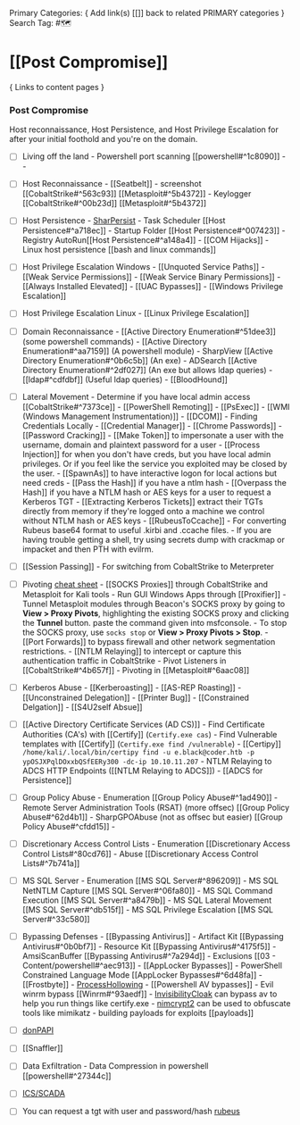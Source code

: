 Primary Categories: { Add link(s) [[]] back to related PRIMARY categories }
Search Tag: #🗺  

# [[Post Compromise]]  
{ Links to content pages }

### Post Compromise
Host reconnaissance, Host Persistence, and Host Privilege Escalation for after your initial foothold and you're on the domain.

- [ ] Living off the land
                - Powershell port scanning [[powershell#^1c8090]]
                - 
                - 
- [ ] Host Reconnaissance
                - [[Seatbelt]]
                - screenshot [[CobaltStrike#^563c93]]  [[Metasploit#^5b4372]] 
                - Keylogger [[CobaltStrike#^00b23d]] [[Metasploit#^5b4372]] 
- [ ] Host Persistence
				- [SharPersist](https://github.com/mandiant/SharPersist)
				- Task Scheduler [[Host Persistence#^a718ec]]
                - Startup Folder [[Host Persistence#^007423]]
                - Registry AutoRun[[Host Persistence#^a148a4]]
                - [[COM Hijacks]]
                - Linux host persistence [[bash and linux commands]]
- [ ] Host Privilege Escalation Windows
                - [[Unquoted Service Paths]]
                - [[Weak Service Permissions]]
                - [[Weak Service Binary Permissions]]
                - [[Always Installed Elevated]]
                - [[UAC Bypasses]]
                - [[Windows Privilege Escalation]]
- [ ] Host Privilege Escalation Linux
                - [[Linux Privilege Escalation]]
- [ ] Domain Reconnaissance
				-  [[Active Directory Enumeration#^51dee3]] (some powershell commands)
                - [[Active Directory Enumeration#^aa7159]] (A powershell module)
                - SharpView [[Active Directory Enumeration#^0b6c5b]] (An exe)
                - ADSearch [[Active Directory Enumeration#^2df027]] (An exe but allows ldap queries)
                - [[ldap#^cdfdbf]] (Useful ldap queries)
                - [[BloodHound]]
- [ ] Lateral Movement
                - Determine if you have local admin access [[CobaltStrike#^7373ce]]
				- [[PowerShell Remoting]]
                - [[PsExec]]
                - [[WMI (Windows Management Instrumentation)]]
                - [[DCOM]]
                - Finding Credentials Locally 
	                - [[Credential Manager]]
					- [[Chrome Passwords]]
				- [[Password Cracking]]
				- [[Make Token]] to impersonate a user with the username, domain and plaintext password for a user
				- [[Process Injection]] for when you don't have creds, but you have local admin privileges. Or if you feel like the service you exploited may be closed by the user.
				- [[SpawnAs]] to have interactive logon for local actions but need creds
				- [[Pass the Hash]] if you have a ntlm hash
				- [[Overpass the Hash]] if you have a NTLM hash or AES keys for a user to request a Kerberos TGT
				- [[Extracting Kerberos Tickets]] extract their TGTs directly from memory if they're logged onto a machine we control without NTLM hash or AES keys
				- [[RubeusToCcache]] - For converting Rubeus base64 format to useful .kirbi and .ccache files. 
				- If you are having trouble getting a shell, try using secrets dump with crackmap or impacket and then PTH with evilrm.
- [ ] [[Session Passing]]
                - For switching from CobaltStrike to Meterpreter
- [ ] Pivoting [cheat sheet](https://github.com/RoseSecurity/Red-Teaming-TTPs/blob/main/Pivot%20Cheat%20Sheet.pdf)
                - [[SOCKS Proxies]] through CobaltStrike and Metasploit for Kali tools
                - Run GUI Windows Apps through [[Proxifier]]
                - Tunnel Metasploit modules through Beacon's SOCKS proxy by going to **View > Proxy Pivots**, highlighting the existing SOCKS proxy and clicking the **Tunnel** button. paste the command given into msfconsole.
                - To stop the SOCKS proxy, use `socks stop` or **View > Proxy Pivots > Stop**.
                - [[Port Forwards]] to bypass firewall and other network segmentation restrictions.
                - [[NTLM Relaying]] to intercept or capture this authentication traffic in CobaltStrike
                - Pivot Listeners in [[CobaltStrike#^4b657f]]
                - Pivoting in [[Metasploit#^6aac08]]
- [ ] Kerberos Abuse
                - [[Kerberoasting]]
                - [[AS-REP Roasting]]
                - [[Unconstrained Delegation]]
                - [[Printer Bug]]
                - [[Constrained Delgation]]
                - [[S4U2self Absue]]
- [ ] [[Active Directory Certificate Services (AD CS)]]
                - Find Certificate Authorities (CA's) with [[Certify]] (`Certify.exe cas`)
                - Find Vulnerable templates with [[Certify]] (`Certify.exe find /vulnerable`)
                - [[Certipy]] `/home/kali/.local/bin/certipy find -u e.black@coder.htb -p ypOSJXPqlDOxxbQSfEERy300 -dc-ip 10.10.11.207`
                - NTLM Relaying to ADCS HTTP Endpoints ([[NTLM Relaying to ADCS]])
                - [[ADCS for Persistence]]
- [ ] Group Policy Abuse
                - Enumeration [[Group Policy Abuse#^1ad490]]
                - Remote Server Administration Tools (RSAT) (more offsec) [[Group Policy Abuse#^62d4b1]]
                - SharpGPOAbuse (not as offsec but easier) [[Group Policy Abuse#^cfdd15]]
                - 
- [ ] Discretionary Access Control Lists
                - Enumeration [[Discretionary Access Control Lists#^80cd76]]
                - Abuse [[Discretionary Access Control Lists#^7b741a]]
- [ ] MS SQL Server
                - Enumeration [[MS SQL Server#^896209]]
                - MS SQL NetNTLM Capture [[MS SQL Server#^06fa80]]
                - MS SQL Command Execution [[MS SQL Server#^a8479b]]
                - MS SQL Lateral Movement [[MS SQL Server#^db515f]]
                - MS SQL Privilege Escalation [[MS SQL Server#^33c580]]
- [ ] Bypassing Defenses
                - [[Bypassing Antivirus]]
                - Artifact Kit [[Bypassing Antivirus#^0b0bf7]]
                - Resource Kit [[Bypassing Antivirus#^4175f5]]
                - AmsiScanBuffer [[Bypassing Antivirus#^7a294d]]
                - Exclusions [[03 - Content/powershell#^aec913]]
                - [[AppLocker Bypasses]]
                - PowerShell Constrained Language Mode [[AppLocker Bypasses#^6d48fa]]
                - [[Frostbyte]]
                - [ProcessHollowing](https://github.com/sbridgens/ProcessHollowing)
                - [[Powershell AV bypasses]]
                - Evil winrm bypass [[Winrm#^93aedf]]
                - [InvisibilityCloak](https://github.com/h4wkst3r/InvisibilityCloak) can bypass av to help you run things like certify.exe
                - [nimcrypt2](https://github.com/icyguider/Nimcrypt2) can be used to obfuscate tools like mimikatz
                - building payloads for exploits [[payloads]]
- [ ] [donPAPI](https://github.com/login-securite/DonPAPI)
- [ ] [[Snaffler]]
- [ ] Data Exfiltration
			- Data Compression in powershell [[powershell#^27344c]]
- [ ] [ICS/SCADA](https://github.com/RoseSecurity/Red-Teaming-TTPs/blob/main/ICS.md)
- [ ] You can request a tgt with user and password/hash [rubeus](https://github.com/GhostPack/Rubeus)
                